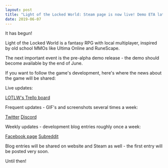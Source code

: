```yaml
---
layout: post
title: "Light of the Locked World: Steam page is now live! Demo ETA late June"
date: 2019-06-07
---
```


It has begun!

Light of the Locked World is a fantasy RPG with local multiplayer, inspired by old school MMOs like Ultima Online and RuneScape.

The next important event is the pre-alpha demo release - the demo should become available by the end of June.

If you want to follow the game's development, here's where the news about the game will be shared:

Live updates:

[LOTLW's Trello board](https://trello.com/b/OvTcfAlG/light-of-the-locked-world-development)

Frequent updates - GIF's and screenshots several times a week:

[Twitter](https://twitter.com/DeveloperZuurix)
[Discord](https://zuurix.com/community/)

Weekly updates - development blog entries roughly once a week:

[Facebook page](https://www.facebook.com/LOTLW/)
[Subreddit](https://www.reddit.com/r/GamesByZuurix/)

Blog entries will be shared on website and Steam as well - the first entry will be posted very soon.

Until then!

